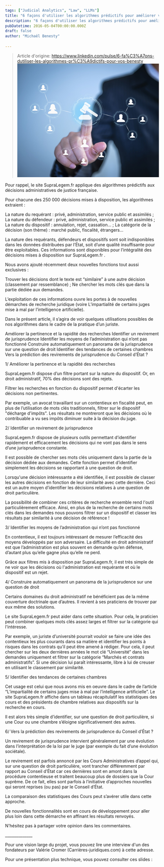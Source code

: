 ```yaml
---
tags: ["Judicial Analytics", "Law", "LLMs"]
title: "6 façons d'utiliser les algorithmes prédictifs pour améliorer vos recherches de jurisprudence"
description: "6 façons d'utiliser les algorithmes prédictifs pour améliorer vos recherches de jurisprudence Michael BENESTY Head Of Research And Development at Lefebvre Sarrut (Dalloz, Francis L"
pubDatetime: 2016-05-04T00:00:00.000Z
draft: false
author: "Michaël Benesty"

---
```


> Article d'origine: https://www.linkedin.com/pulse/6-fa%C3%A7ons-dutiliser-les-algorithmes-pr%C3%A9dictifs-pour-vos-benesty
![6 façons d'utiliser les algorithmes prédictifs pour améliorer vos recherches de jurisprudence](./img-01.jpg)

Pour rappel, le site SupraLegem.fr applique des algorithmes prédictifs aux décisions administratives de justice française.

Pour chacune des 250 000 décisions mises à disposition, les algorithmes extraient :

La nature du requérant : privé, administration, service public et assimilés ; La nature du défendeur : privé, administration, service public et assimilés ; La nature du dispositif : annulation, rejet, cassation… ; La catégorie de la décision (son thème) : marché public, fiscalité, étrangers...

La nature des requérants, défendeurs et dispositifs sont soit indisponibles dans les données distribuées par l’État, soit d’une qualité insuffisante pour être exploitables. Ces informations sont disponibles pour l’intégralité des décisions mises à disposition sur SupraLegem.fr .

Nous avons ajouté récemment deux nouvelles fonctions tout aussi exclusives :

Trouver les décisions dont le texte est “similaire” à une autre décision (classement par ressemblance) ; Ne chercher les mots clés que dans la partie dédiée aux demandes.

L’exploitation de ces informations ouvre les portes à de nouvelles démarches de recherche juridique (voire L’impartialité de certains juges mise à mal par l’intelligence artificielle).

Dans le présent article, il s’agira de voir quelques utilisations possibles de nos algorithmes dans le cadre de la pratique d’un juriste.

Améliorer la pertinence et la rapidité des recherches Identifier un revirement de jurisprudence Identifier les moyens de l’administration qui n’ont pas fonctionné Construire automatiquement un panorama de la jurisprudence sur une question de droit Identifier des tendances de certaines chambres Vers la prédiction des revirements de jurisprudence du Conseil d’État ?

1/ Améliorer la pertinence et la rapidité des recherches

SupraLegem.fr dispose d’un filtre portant sur la nature du dispositif. Or, en droit administratif, 70% des décisions sont des rejets.

Filtrer les recherches en fonction du dispositif permet d'écarter les décisions non pertinentes.

Par exemple, un avocat travaillant sur un contentieux en fiscalité peut, en plus de l’utilisation de mots clés traditionnels, filtrer sur le dispositif "décharge d'impôts". Les résultats ne montreront que les décisions où le contribuable a vu ses impôts diminuer suite à la décision du juge.

2/ Identifier un revirement de jurisprudence

SupraLegem.fr dispose de plusieurs outils permettant d’identifier rapidement et efficacement les décisions qui ne vont pas dans le sens d’une jurisprudence constante.

Il est possible de chercher ses mots clés uniquement dans la partie de la décision dédiée aux demandes. Cette fonction permet d’identifier simplement les décisions se rapportant à une question de droit.

Lorsqu'une décision intéressante a été identifiée, il est possible de classer les autres décisions en fonction de leur similarité avec cette dernière. Ceci est un autre moyen d’identifier les décisions relatives à une question de droit particulière.

La possibilité de combiner ces critères de recherche ensemble rend l'outil particulièrement efficace. Ainsi, en plus de la recherche de certains mots clés dans les demandes nous pouvons filtrer sur un dispositif et classer les résultats par similarité à une décision de référence !

3/ Identifier les moyens de l’administration qui n’ont pas fonctionné

En contentieux, il est toujours intéressant de mesurer l’efficacité des moyens développés par son adversaire. La difficulté en droit administratif est que l’administration est plus souvent en demande qu’en défense, d’autant plus qu’elle gagne plus qu’elle ne perd.

Grâce aux filtres mis à disposition par SupraLegem.fr, il est très simple de ne voir que les décisions où l'administration est requérante et où le dispositif est un rejet.

4/ Construire automatiquement un panorama de la jurisprudence sur une question de droit

Certains domaines du droit administratif ne bénéficient pas de la même couverture doctrinale que d’autres. Il revient à ses praticiens de trouver par eux même des solutions.

Le site SupraLegem.fr peut aider dans cette situation. Pour cela, le praticien peut combiner quelques mots clés assez larges et filtrer sur la catégorie qui l'intéresse.

Par exemple, un juriste d’université pourrait vouloir se faire une idée des contentieux les plus courants dans sa matière et identifier les points à risques dans les contrats qu’il peut être amené à rédiger. Pour cela, il peut chercher sur les deux dernières années le mot clé “Université” dans les demandes uniquement et filtrer sur la catégorie “Marchés et contrats administratifs”. Si une décision lui paraît intéressante, libre à lui de creuser en utilisant le classement par similarité.

5/ Identifier des tendances de certaines chambres

Cet usage est celui que nous avons mis en oeuvre dans le cadre de l’article “L’impartialité de certains juges mise à mal par l’intelligence artificielle”. Le site SupraLegem.fr affiche dans un tableau récapitulatif les statistiques des cours et des présidents de chambre relatives aux dispositifs sur la recherche en cours.

Il est alors très simple d’identifier, sur une question de droit particulière, si une Cour ou une chambre s’éloigne significativement des autres.

6/ Vers la prédiction des revirements de jurisprudence du Conseil d’État ?

Un revirement de jurisprudence intervient généralement par une évolution dans l’interprétation de la loi par le juge (par exemple du fait d’une évolution sociétale).

Le revirement est parfois annoncé par les Cours Administratives d’appel qui, sur une question de droit particulière, vont trancher différemment par rapport au Conseil d’État car ces dernières sont en amont dans la procédure contentieuse et traitent beaucoup plus de dossiers que la Cour suprême. De ce fait, elles sont parfois à l’initiative d’approches nouvelles qui seront reprises (ou pas) par le Conseil d’État.

La comparaison des statistiques des Cours peut s’avérer utile dans cette approche.

De nouvelles fonctionnalités sont en cours de développement pour aller plus loin dans cette démarche en affinant les résultats renvoyés.

N'hésitez pas à partager votre opinion dans les commentaires.

\_\_\_\_\_\_\_\_\_\_\_\_\_\_

Pour une vision large du projet, vous pouvez lire une interview d'un des fondateurs par Valérie Cromer (Carrières-juridiques.com) à cette adresse.

Pour une présentation plus technique, vous pouvez consulter ces slides :
